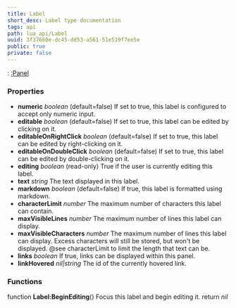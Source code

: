 ```yaml
---
title: Label
short_desc: Label type documentation
tags: api
path: lua_api/Label
uuid: 3f37660e-dc45-dd53-a561-51e519f7ee5e
public: true
private: false
---
```


 : [:Panel](/lua_api/Label)

### Properties

* **numeric** *boolean* (default=false) If set to true, this label is configured to accept only numeric input.
* **editable** *boolean* (default=false) If set to true, this label can be edited by clicking on it.
* **editableOnRightClick** *boolean* (default=false) If set to true, this label can be edited by right-clicking on it.
* **editableOnDoubleClick** *boolean* (default=false) If set to true, this label can be edited by double-clicking on it.
* **editing** *boolean* (read-only) True if the user is currently editing this label.
* **text** *string* The text displayed in this label.
* **markdown** *boolean* (default=false) If true, this label is formatted using markdown.
* **characterLimit** *number* The maximum number of characters this label can contain.
* **maxVisibleLines** *number* The maximum number of lines this label can display.
* **maxVisibleCharacters** *number* The maximum number of lines this label can display. Excess characters will still be stored, but won't be displayed. @see characterLimit to limit the length that text can be.
* **links** *boolean* If true, links can be displayed within this panel.
* **linkHovered** *nil|string* The id of the currently hovered link.

### Functions

function **Label:BeginEditing**()
Focus this label and begin editing it.
  return *nil*

